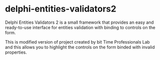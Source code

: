 # delphi-entities-validators2
Delphi Entities Validators 2 is a small framework that provides an easy and ready-to-use interface for entities validation with binding to controls on the form.

This is modified version of project created by bit Time Professionals Lab and this allows you to highlight the controls on the form binded with invalid properties.
